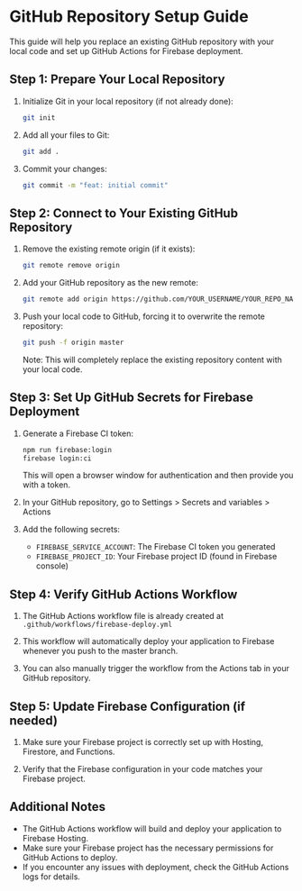 # GitHub Repository Setup Guide

This guide will help you replace an existing GitHub repository with your local code and set up GitHub Actions for Firebase deployment.

## Step 1: Prepare Your Local Repository

1. Initialize Git in your local repository (if not already done):
   ```bash
   git init
   ```

2. Add all your files to Git:
   ```bash
   git add .
   ```

3. Commit your changes:
   ```bash
   git commit -m "feat: initial commit"
   ```

## Step 2: Connect to Your Existing GitHub Repository

1. Remove the existing remote origin (if it exists):
   ```bash
   git remote remove origin
   ```

2. Add your GitHub repository as the new remote:
   ```bash
   git remote add origin https://github.com/YOUR_USERNAME/YOUR_REPO_NAME.git
   ```

3. Push your local code to GitHub, forcing it to overwrite the remote repository:
   ```bash
   git push -f origin master
   ```

   Note: This will completely replace the existing repository content with your local code.

## Step 3: Set Up GitHub Secrets for Firebase Deployment

1. Generate a Firebase CI token:
   ```bash
   npm run firebase:login
   firebase login:ci
   ```
   
   This will open a browser window for authentication and then provide you with a token.

2. In your GitHub repository, go to Settings > Secrets and variables > Actions

3. Add the following secrets:
   - `FIREBASE_SERVICE_ACCOUNT`: The Firebase CI token you generated
   - `FIREBASE_PROJECT_ID`: Your Firebase project ID (found in Firebase console)

## Step 4: Verify GitHub Actions Workflow

1. The GitHub Actions workflow file is already created at `.github/workflows/firebase-deploy.yml`

2. This workflow will automatically deploy your application to Firebase whenever you push to the master branch.

3. You can also manually trigger the workflow from the Actions tab in your GitHub repository.

## Step 5: Update Firebase Configuration (if needed)

1. Make sure your Firebase project is correctly set up with Hosting, Firestore, and Functions.

2. Verify that the Firebase configuration in your code matches your Firebase project.

## Additional Notes

- The GitHub Actions workflow will build and deploy your application to Firebase Hosting.
- Make sure your Firebase project has the necessary permissions for GitHub Actions to deploy.
- If you encounter any issues with deployment, check the GitHub Actions logs for details.
